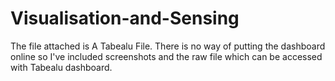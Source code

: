 # Visualisation-and-Sensing

The file attached is A Tabealu File. There is no way of putting the dashboard online so I've included screenshots and the raw file which can be accessed with Tabealu dashboard. 
